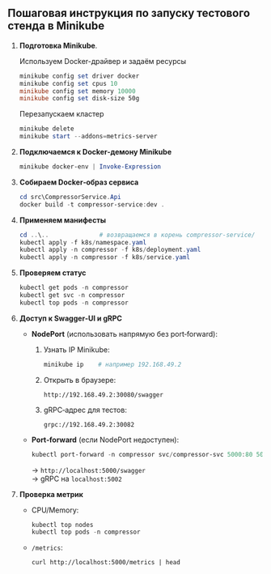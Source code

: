 ﻿## Пошаговая инструкция по запуску тестового стенда в Minikube

1. **Подготовка Minikube**.

   Используем Docker-драйвер и задаём ресурсы
    ```powershell 
    minikube config set driver docker
    minikube config set cpus 10
    minikube config set memory 10000
    minikube config set disk-size 50g
    ```

   Перезапускаем кластер
    ```powershell
    minikube delete
    minikube start --addons=metrics-server
    ```

2. **Подключаемся к Docker‑демону Minikube**
    ```powershell
    minikube docker-env | Invoke-Expression
    ```

3. **Собираем Docker‑образ сервиса**
    ```powershell
    cd src\CompressorService.Api
    docker build -t compressor-service:dev .
    ```

4. **Применяем манифесты**
    ```powershell
    cd ..\..              # возвращаемся в корень compressor-service/
    kubectl apply -f k8s/namespace.yaml
    kubectl apply -n compressor -f k8s/deployment.yaml
    kubectl apply -n compressor -f k8s/service.yaml
    ```

5. **Проверяем статус**
    ```powershell
    kubectl get pods -n compressor
    kubectl get svc -n compressor
    kubectl top pods -n compressor
    ```

6. **Доступ к Swagger‑UI и gRPC**

    - **NodePort** (использовать напрямую без port‑forward):
        1. Узнать IP Minikube:
           ```powershell
           minikube ip    # например 192.168.49.2
           ```  
        2. Открыть в браузере:
           ```
           http://192.168.49.2:30080/swagger
           ```
        3. gRPC‑адрес для тестов:
           ```
           grpc://192.168.49.2:30082
           ```

    - **Port‑forward** (если NodePort недоступен):
      ```powershell
      kubectl port-forward -n compressor svc/compressor-svc 5000:80 5002:5002
      ```  
      → `http://localhost:5000/swagger`  
      → gRPC на `localhost:5002`

7. **Проверка метрик**
    - CPU/Memory:
      ```powershell
      kubectl top nodes
      kubectl top pods -n compressor
      ```
    - `/metrics`:
      ```
      curl http://localhost:5000/metrics | head
      ```

